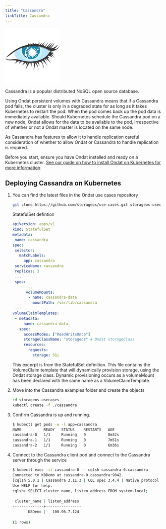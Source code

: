 ```yaml
---
title: "Cassandra"
linkTitle: Cassandra
---
```


![cassandra log](/images/docs/explore/cassandralogo.png)

Cassandra is a popular distributed NoSQL open source database.

Using Ondat persistent volumes with Cassandra means that if a Cassandra pod
fails, the cluster is only in a degraded state for as long as it takes
Kubernetes to restart the pod. When the pod comes back up the pod data is
immediately available. Should Kubernetes schedule the Cassandra pod on a
new node, Ondat allows for the data to be available to the pod,
irrespective of whether or not a Ondat master is located on the same node.

As Cassandra has features to allow it to handle replication careful
consideration of whether to allow Ondat or Cassandra to handle replication
is required.

Before you start, ensure you have Ondat installed and ready on a Kubernetes
cluster. [See our guide on how to install Ondat on Kubernetes for more
information](/docs/install/kubernetes.md).

## Deploying Cassandra on Kubernetes

1. You can find the latest files in the Ondat use cases repository

   ```bash
   git clone https://github.com/storageos/use-cases.git storageos-usecases
   ```

   StatefulSet defintion

    ```yaml
    apiVersion: apps/v1
    kind: StatefulSet
    metadata:
     name: cassandra
    spec:
     selector:
       matchLabels:
         app: cassandra
     serviceName: cassandra
     replicas: 3
     ...
     spec:
          ...
          volumeMounts:
           - name: cassandra-data
             mountPath: /var/lib/cassandra
     ...
    volumeClaimTemplates:
     - metadata:
         name: cassandra-data
       spec:
         accessModes: ["ReadWriteOnce"]
         storageClassName: "storageos" # Ondat storageClass
         resources:
           requests:
             storage: 5Gi
   ```

   This excerpt is from the StatefulSet definition. This file contains the
   VolumeClaim template that will dynamically provision storage, using the
   Ondat storage class. Dynamic provisioning occurs as a volumeMount has
   been declared with the same name as a VolumeClaimTemplate.

1. Move into the Cassandra examples folder and create the objects

   ```bash
   cd storageos-usecases
   kubectl create -f ./cassandra
   ```

1. Confirm Cassandra is up and running.

   ```bash
   $ kubectl get pods -w -l app=cassandra
   NAME          READY   STATUS    RESTARTS   AGE
   cassandra-0   1/1     Running   0          8m32s
   cassandra-1   1/1     Running   0          7m51s
   cassandra-2   1/1     Running   0          6m36s
   ```

1. Connect to the Cassandra client pod and connect to the Cassandra server through the
   service
   ```bash
   $ kubectl exec -it cassandra-0 -- cqlsh cassandra-0.cassandra
   Connected to K8Demo at cassandra-0.cassandra:9042.
   [cqlsh 5.0.1 | Cassandra 3.11.3 | CQL spec 3.4.4 | Native protocol v4]
   Use HELP for help.
   cqlsh> SELECT cluster_name, listen_address FROM system.local;

    cluster_name | listen_address
   --------------+----------------
          K8Demo |   100.96.7.124

   (1 rows)
   ```
